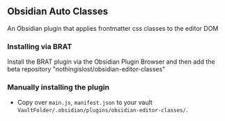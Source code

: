 ## Obsidian Auto Classes

An Obsidian plugin that applies frontmatter css classes to the editor DOM

### Installing via BRAT

Install the BRAT plugin via the Obsidian Plugin Browser and then add the beta repository "nothingislost/obsidian-editor-classes"

### Manually installing the plugin

- Copy over `main.js`, `manifest.json` to your vault `VaultFolder/.obsidian/plugins/obsidian-editor-classes/`.
